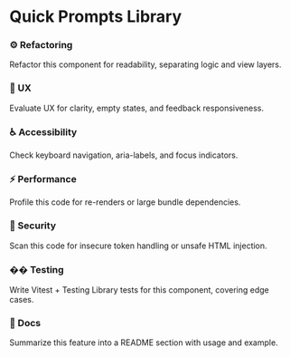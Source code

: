 # Quick Prompts Library

### ⚙️ Refactoring
Refactor this component for readability, separating logic and view layers.

### 🎨 UX
Evaluate UX for clarity, empty states, and feedback responsiveness.

### ♿ Accessibility
Check keyboard navigation, aria-labels, and focus indicators.

### ⚡ Performance
Profile this code for re-renders or large bundle dependencies.

### 🔐 Security
Scan this code for insecure token handling or unsafe HTML injection.

### �� Testing
Write Vitest + Testing Library tests for this component, covering edge cases.

### 🧾 Docs
Summarize this feature into a README section with usage and example.
